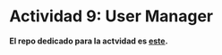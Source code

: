 # Actividad 9: User Manager

**El repo dedicado para la actvidad es [este](https://github.com/AldoLunaBueno/ej_usermanager.git).**
